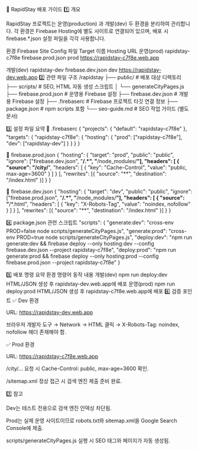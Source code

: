 🚀 RapidStay 배포 가이드
1️⃣ 개요

RapidStay 프로젝트는 운영(production) 과 개발(dev) 두 환경을 분리하여 관리합니다.
각 환경은 Firebase Hosting에 별도 사이트로 연결되어 있으며,
배포 시 firebase.*.json 설정 파일을 각각 사용합니다.

환경	Firebase Site	Config 파일	Target 이름	Hosting URL
운영(prod)	rapidstay-c7f8e	firebase.prod.json	prod	https://rapidstay-c7f8e.web.app

개발(dev)	rapidstay-dev	firebase.dev.json	dev	https://rapidstay-dev.web.app
2️⃣ 관련 파일 구조
/rapidstay
 ├── public/                # 배포 대상 디렉토리
 ├── scripts/               # SEO, HTML 자동 생성 스크립트
 │    └── generateCityPages.js
 ├── firebase.prod.json     # 운영용 Firebase 설정
 ├── firebase.dev.json      # 개발용 Firebase 설정
 ├── .firebaserc            # Firebase 프로젝트 타깃 연결 정보
 ├── package.json           # npm scripts 포함
 └── seo-guide.md           # SEO 작업 가이드 (별도 문서)

3️⃣ 설정 파일 요약
🔹 .firebaserc
{
  "projects": {
    "default": "rapidstay-c7f8e"
  },
  "targets": {
    "rapidstay-c7f8e": {
      "hosting": {
        "prod": ["rapidstay-c7f8e"],
        "dev": ["rapidstay-dev"]
      }
    }
  }
}

🔹 firebase.prod.json
{
  "hosting": {
    "target": "prod",
    "public": "public",
    "ignore": ["firebase.dev.json", "**/.*", "**/node_modules/**"],
    "headers": [
      {
        "source": "/city/**",
        "headers": [
          { "key": "Cache-Control", "value": "public, max-age=3600" }
        ]
      }
    ],
    "rewrites": [{ "source": "**", "destination": "/index.html" }]
  }
}

🔹 firebase.dev.json
{
  "hosting": {
    "target": "dev",
    "public": "public",
    "ignore": ["firebase.prod.json", "**/.*", "**/node_modules/**"],
    "headers": [
      {
        "source": "**/*.html",
        "headers": [
          { "key": "X-Robots-Tag", "value": "noindex, nofollow" }
        ]
      }
    ],
    "rewrites": [{ "source": "**", "destination": "/index.html" }]
  }
}

4️⃣ package.json 관련 스크립트
"scripts": {
  "generate:dev": "cross-env PROD=false node scripts/generateCityPages.js",
  "generate:prod": "cross-env PROD=true node scripts/generateCityPages.js",
  "deploy:dev":  "npm run generate:dev  && firebase deploy --only hosting:dev  --config firebase.dev.json  --project rapidstay-c7f8e",
  "deploy:prod": "npm run generate:prod && firebase deploy --only hosting:prod --config firebase.prod.json --project rapidstay-c7f8e"
}

5️⃣ 배포 명령 요약
환경	명령어	동작 내용
개발(dev)	npm run deploy:dev	HTML/JSON 생성 후 rapidstay-dev.web.app에 배포
운영(prod)	npm run deploy:prod	HTML/JSON 생성 후 rapidstay-c7f8e.web.app에 배포
6️⃣ 검증 포인트
✅ Dev 환경

URL: https://rapidstay-dev.web.app

브라우저 개발자 도구 → Network → HTML 클릭
→ X-Robots-Tag: noindex, nofollow 헤더 존재해야 함.

✅ Prod 환경

URL: https://rapidstay-c7f8e.web.app

/city/... 요청 시 Cache-Control: public, max-age=3600 확인.

/sitemap.xml 정상 접근 시 검색 엔진 제출 준비 완료.

7️⃣ 참고

Dev는 테스트 전용으로 검색 엔진 인덱싱 차단됨.

Prod는 실제 운영 사이트이므로 robots.txt와 sitemap.xml을 Google Search Console에 제출.

scripts/generateCityPages.js 실행 시 SEO 태그와 페이지가 자동 생성됨.